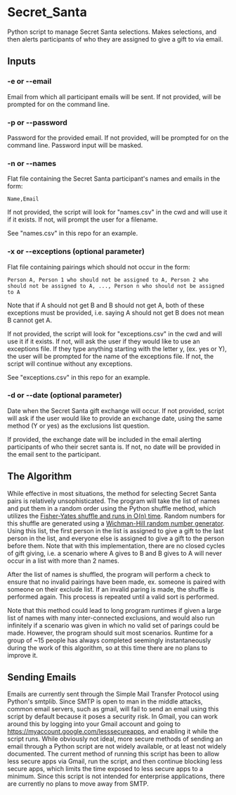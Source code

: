 # Secret_Santa
Python script to manage Secret Santa selections. Makes selections, and then alerts participants of who they are assigned
to give a gift to via email.

## Inputs
### -e or --email
Email from which all participant emails will be sent. If not provided, will be prompted for on the command line.

### -p or --password
Password for the provided email. If not provided, will be prompted for on the command line. Password input will be masked.

### -n or --names
Flat file containing the Secret Santa participant's names and emails in the form:

```
Name,Email
```

If not provided, the script will look for "names.csv" in the cwd and will use it if it exists. If not, will prompt the user for a filename.

See "names.csv" in this repo for an example.

### -x or --exceptions (optional parameter)
Flat file containing pairings which should not occur in the form:

```
Person A, Person 1 who should not be assigned to A, Person 2 who should not be assigned to A, ..., Person n who should not be assigned to A
```

Note that if A should not get B and B should not get A, both of these exceptions must be provided, i.e. saying A should not get B does not mean B cannot get A.

If not provided, the script will look for "exceptions.csv" in the cwd and will use it if it exists. If not, will ask the user if they would like to use an exceptions file. If they type anything starting with the letter y, (ex. yes or Y), the user will be prompted for the name of the exceptions file. If not, the script will continue without any exceptions.

See "exceptions.csv" in this repo for an example.

### -d or --date (optional parameter)
Date when the Secret Santa gift exchange will occur. If not provided, script will ask if the user would like to provide
an exchange date, using the same method (Y or yes) as the exclusions list question.

If provided, the exchange date will be included in the email alerting participants of who their secret santa is. If not,
no date will be provided in the email sent to the participant.

## The Algorithm
While effective in most situations, the method for selecting Secret Santa pairs is relatively unsophisticated. The program will take the list of names and put them in a random order using the Python shuffle method, which utilizes the [Fisher-Yates shuffle and runs in O(n) time](https://softwareengineering.stackexchange.com/questions/215737/how-python-random-shuffle-works). Random numbers for this shuffle are generated using a [Wichman-Hill random number generator](https://en.wikipedia.org/wiki/Wichmann%E2%80%93Hill). Using this list, the first person in the list is assigned to give a gift to the last person in the list, and everyone else is assigned to give a gift to the person before them. Note that with this implementation, there are no closed cycles of gift giving, i.e. a scenario where A gives to B and B gives to A will never occur in a list with more than 2 names.

After the list of names is shuffled, the program will perform a check to ensure that no invalid pairings have been made, ex. someone is paired with someone on their exclude list. If an invalid paring is made, the shuffle is performed again. This process is repeated until a valid sort is performed. 

Note that this method could lead to long program runtimes if given a large list of names with many inter-connected exclusions, and would also run infinitely if a scenario was given in which no valid set of parings could be made. However, the program should suit most scenarios. Runtime for a group of ~15 people has always completed seemingly instantaneously during the work of this algorithm, so at this time there are no plans to improve it.

## Sending Emails
Emails are currently sent through the Simple Mail Transfer Protocol using Python's smtplib. Since SMTP is open to man in
the middle attacks, common email servers, such as gmail, will fail to send an email using this script by default because
it poses a security risk. In Gmail, you can work around this by logging into your Gmail account and going to
https://myaccount.google.com/lesssecureapps, and enabling it while the script runs. While obviously not ideal, more
secure methods of sending an email through a Python script are not widely available, or at least not widely documented.
The current method of running this script has been to allow less secure apps via
Gmail, run the script, and then continue blocking less secure apps, which limits the time exposed to less secure apps to
a minimum. Since this script is not intended for enterprise applications, there are currently no plans to move away from
SMTP.
